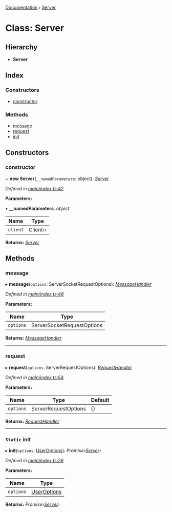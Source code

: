 [Documentation](../README.md) › [Server](server.md)

# Class: Server

## Hierarchy

* **Server**

## Index

### Constructors

* [constructor](server.md#constructor)

### Methods

* [message](server.md#message)
* [request](server.md#request)
* [init](server.md#static-init)

## Constructors

###  constructor

\+ **new Server**(`__namedParameters`: object): *[Server](server.md)*

*Defined in [main/index.ts:42](https://github.com/badbatch/graphql-box/blob/bf369f2/packages/server/src/main/index.ts#L42)*

**Parameters:**

▪ **__namedParameters**: *object*

Name | Type |
------ | ------ |
`client` | Client‹› |

**Returns:** *[Server](server.md)*

## Methods

###  message

▸ **message**(`options`: ServerSocketRequestOptions): *[MessageHandler](../README.md#messagehandler)*

*Defined in [main/index.ts:48](https://github.com/badbatch/graphql-box/blob/bf369f2/packages/server/src/main/index.ts#L48)*

**Parameters:**

Name | Type |
------ | ------ |
`options` | ServerSocketRequestOptions |

**Returns:** *[MessageHandler](../README.md#messagehandler)*

___

###  request

▸ **request**(`options`: ServerRequestOptions): *[RequestHandler](../README.md#requesthandler)*

*Defined in [main/index.ts:54](https://github.com/badbatch/graphql-box/blob/bf369f2/packages/server/src/main/index.ts#L54)*

**Parameters:**

Name | Type | Default |
------ | ------ | ------ |
`options` | ServerRequestOptions | {} |

**Returns:** *[RequestHandler](../README.md#requesthandler)*

___

### `Static` init

▸ **init**(`options`: [UserOptions](../interfaces/useroptions.md)): *Promise‹[Server](server.md)›*

*Defined in [main/index.ts:26](https://github.com/badbatch/graphql-box/blob/bf369f2/packages/server/src/main/index.ts#L26)*

**Parameters:**

Name | Type |
------ | ------ |
`options` | [UserOptions](../interfaces/useroptions.md) |

**Returns:** *Promise‹[Server](server.md)›*
